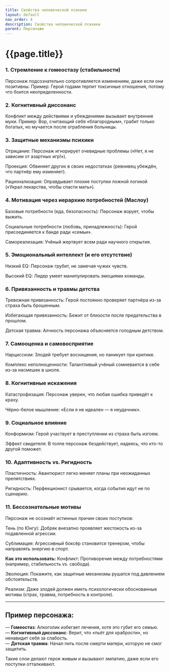 ```yaml
---
title: Свойства человеческой психики
layout: default
nav_order: 4
description: Свойства человеческой психики
parent: Персонажи
---
```


# {{page.title}}

### 1. Стремление к гомеостазу (стабильности)
Персонаж подсознательно сопротивляется изменениям, даже если они позитивны.
Пример: Герой годами терпит токсичные отношения, потому что боится неопределенности.

### 2. Когнитивный диссонанс
Конфликт между действиями и убеждениями вызывает внутренние муки.
Пример: Вор, считающий себя «благородным», грабит только богатых, но мучается после ограбления больницы.

### 3. Защитные механизмы психики
Отрицание: Персонаж игнорирует очевидные проблемы («Нет, я не зависим от азартных игр!»).

Проекция: Обвиняет других в своих недостатках (ревнивец убеждён, что партнёр ему изменяет).

Рационализация: Оправдывает плохие поступки ложной логикой («Украл лекарства, чтобы спасти мать»).

### 4. Мотивация через иерархию потребностей (Маслоу)
Базовые потребности (еда, безопасность): Персонаж ворует, чтобы выжить.

Социальные потребности (любовь, принадлежность): Герой присоединяется к банде ради «семьи».

Самореализация: Учёный жертвует всем ради научного открытия.

### 5. Эмоциональный интеллект (и его отсутствие)
Низкий EQ: Персонаж грубит, не замечая чужих чувств.

Высокий EQ: Лидер умеет манипулировать эмоциями команды.

### 6. Привязанность и травмы детства
Тревожная привязанность: Герой постоянно проверяет партнёра из-за страха быть брошенным.

Избегающая привязанность: Бежит от близости после предательства в прошлом.

Детская травма: Алчность персонажа объясняется голодным детством.

### 7. Самооценка и самовосприятие
Нарциссизм: Злодей требует восхищения, но паникует при критике.

Комплекс неполноценности: Талантливый учёный сомневается в себе из-за насмешек в школе.

### 8. Когнитивные искажения
Катастрофизация: Персонаж уверен, что любая ошибка приведёт к краху.

Чёрно-белое мышление: «Если я не идеален — я неудачник».

### 9. Социальное влияние
Конформизм: Герой участвует в преступлении из страха быть изгоем.

Эффект свидетеля: В толпе персонаж бездействует, надеясь, что кто-то другой поможет.

### 10. Адаптивность vs. Ригидность
Пластичность: Авантюрист легко меняет планы при неожиданных препятствиях.

Ригидность: Перфекционист срывается, когда события идут не по сценарию.  

### 11. Бессознательные мотивы
Персонаж не осознаёт истинных причин своих поступков:

Тень (по Юнгу): Добряк внезапно проявляет жестокость из-за подавленной агрессии.

Сублимация: Агрессивный боксёр становится тренером, чтобы направлять энергию в спорт.

**Как это использовать:**
Конфликт: Противоречие между потребностями (например, стабильность vs. свобода).

Эволюция: Покажите, как защитные механизмы рушатся под давлением обстоятельств.

Реализм: Даже злодей должен иметь психологически обоснованные мотивы (страх, травма, потребность в контроле).

---

## Пример персонажа:
— **Гомеостаз**: Алкоголик избегает лечения, хотя это губит его семью.  
— **Когнитивный диссонанс**: Верит, что «пьёт для храбрости», но ненавидит себя за слабость.  
— **Детская травма**: Начал пить после смерти матери, которую не смог защитить.  

Такие слои делают героя живым и вызывают эмпатию, даже если его поступки отталкивают.